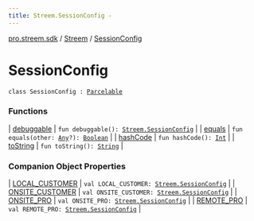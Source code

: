 ```yaml
---
title: Streem.SessionConfig - 
---
```


[pro.streem.sdk](../../index.html) / [Streem](../index.html) / [SessionConfig](./index.html)

# SessionConfig

`class SessionConfig : `[`Parcelable`](https://developer.android.com/reference/android/os/Parcelable.html)

### Functions

| [debuggable](debuggable.html) | `fun debuggable(): `[`Streem.SessionConfig`](./index.html) |
| [equals](equals.html) | `fun equals(other: `[`Any`](https://kotlinlang.org/api/latest/jvm/stdlib/kotlin/-any/index.html)`?): `[`Boolean`](https://kotlinlang.org/api/latest/jvm/stdlib/kotlin/-boolean/index.html) |
| [hashCode](hash-code.html) | `fun hashCode(): `[`Int`](https://kotlinlang.org/api/latest/jvm/stdlib/kotlin/-int/index.html) |
| [toString](to-string.html) | `fun toString(): `[`String`](https://kotlinlang.org/api/latest/jvm/stdlib/kotlin/-string/index.html) |

### Companion Object Properties

| [LOCAL_CUSTOMER](-l-o-c-a-l_-c-u-s-t-o-m-e-r.html) | `val LOCAL_CUSTOMER: `[`Streem.SessionConfig`](./index.html) |
| [ONSITE_CUSTOMER](-o-n-s-i-t-e_-c-u-s-t-o-m-e-r.html) | `val ONSITE_CUSTOMER: `[`Streem.SessionConfig`](./index.html) |
| [ONSITE_PRO](-o-n-s-i-t-e_-p-r-o.html) | `val ONSITE_PRO: `[`Streem.SessionConfig`](./index.html) |
| [REMOTE_PRO](-r-e-m-o-t-e_-p-r-o.html) | `val REMOTE_PRO: `[`Streem.SessionConfig`](./index.html) |

